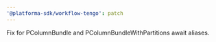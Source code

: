 ```yaml
---
'@platforma-sdk/workflow-tengo': patch
---
```


Fix for PColumnBundle and PColumnBundleWithPartitions await aliases.
